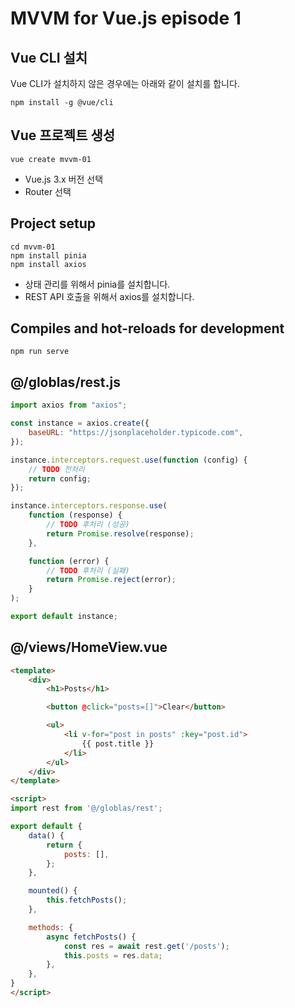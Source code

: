 # MVVM for Vue.js episode 1

## Vue CLI 설치

Vue CLI가 설치하지 않은 경우에는 아래와 같이 설치를 합니다.

```
npm install -g @vue/cli
```

## Vue 프로젝트 생성

```
vue create mvvm-01
```
* Vue.js 3.x 버전 선택
* Router 선택


## Project setup

```
cd mvvm-01
npm install pinia
npm install axios
```
* 상태 관리를 위해서 pinia를 설치합니다.
* REST API 호출을 위해서 axios를 설치합니다.

## Compiles and hot-reloads for development

```
npm run serve
```

## @/globlas/rest.js

``` js
import axios from "axios";

const instance = axios.create({
    baseURL: "https://jsonplaceholder.typicode.com",
});

instance.interceptors.request.use(function (config) {
    // TODO 전처리
    return config;
});

instance.interceptors.response.use(
    function (response) {
        // TODO 후처리 (성공)
        return Promise.resolve(response);
    },

    function (error) {
        // TODO 후처리 (실패)
        return Promise.reject(error);
    }
);

export default instance;
```

## @/views/HomeView.vue

``` html
<template>
    <div>
        <h1>Posts</h1>

        <button @click="posts=[]">Clear</button>

        <ul>
            <li v-for="post in posts" :key="post.id">
                {{ post.title }}
            </li>
        </ul>
    </div>
</template>

<script>
import rest from '@/globlas/rest';

export default {
    data() {
        return {
            posts: [],
        };
    },

    mounted() {
        this.fetchPosts();
    },

    methods: {
        async fetchPosts() {
            const res = await rest.get('/posts');
            this.posts = res.data;
        },
    },
}
</script>
```
